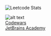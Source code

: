 ![Leetcode Stats](https://leetcard.jacoblin.cool/ICalmPersonI)

![alt text](https://www.codewars.com/users/ICalmPersonI/badges/large)\
[Codewars](https://www.codewars.com/users/ICalmPersonI)\
[JetBrains Academy](https://hyperskill.org/profile/64168009)

<!---
ICalmPersonI/ICalmPersonI is a ✨ special ✨ repository because its `README.md` (this file) appears on your GitHub profile.
You can click the Preview link to take a look at your changes.
--->
